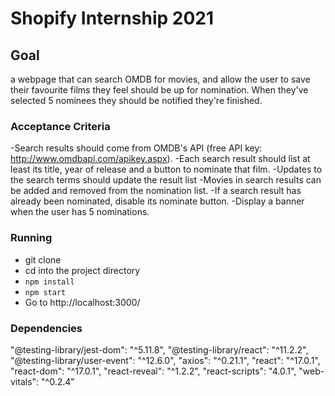 # Shopify Internship 2021

## Goal
a webpage that can search OMDB for movies, and allow the user to save their favourite films they feel should be up for nomination. When they've selected 5 nominees they should be notified they're finished.

### Acceptance Criteria
-Search results should come from OMDB's API (free API key: http://www.omdbapi.com/apikey.aspx).
-Each search result should list at least its title, year of release and a button to nominate that film.
-Updates to the search terms should update the result list
-Movies in search results can be added and removed from the nomination list.
-If a search result has already been nominated, disable its nominate button.
-Display a banner when the user has 5 nominations.

### Running

- git clone
- cd into the project directory
- ```npm install```
- ```npm start```
- Go to http://localhost:3000/

### Dependencies
"@testing-library/jest-dom": "^5.11.8",
"@testing-library/react": "^11.2.2",
"@testing-library/user-event": "^12.6.0",
"axios": "^0.21.1",
"react": "^17.0.1",
"react-dom": "^17.0.1",
"react-reveal": "^1.2.2",
"react-scripts": "4.0.1",
"web-vitals": "^0.2.4"


